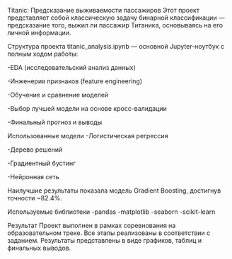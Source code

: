 Titanic: Предсказание выживаемости пассажиров
Этот проект представляет собой классическую задачу бинарной классификации — предсказание того, выжил ли пассажир Титаника, основываясь на его личной информации.

Структура проекта
titanic_analysis.ipynb — основной Jupyter-ноутбук с полным ходом работы:

 -EDA (исследовательский анализ данных)

 -Инженерия признаков (feature engineering)

 -Обучение и сравнение моделей

 -Выбор лучшей модели на основе кросс-валидации

 -Финальный прогноз и выводы


Использованные модели
-Логистическая регрессия

-Дерево решений

-Градиентный бустинг

-Нейронная сеть

Наилучшие результаты показала модель Gradient Boosting, достигнув точности ~82.4%.


Используемые библиотеки
-pandas
-matplotlib
-seaborn
-scikit-learn

Результат
Проект выполнен в рамках соревнования на образовательном треке. Все этапы реализованы в соответствии с заданием. Результаты представлены в виде графиков, таблиц и финальных выводов.


